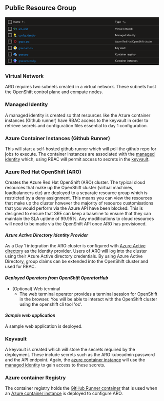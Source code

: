 ## <a id="hub-rg"></a> Public Resource Group

![Hub Resources](../graphics/pub_resources_full.png)

### Virtual Network
ARO requires two subnets created in a virtual network. These subnets host the OpenShift control plane and compute nodes.

### <a id="managed-identity"></a> Managed Identity
A managed identity is created so that resources like the Azure container instances (Github runner) have RBAC access to the keyvault in order to retrieve secrets and configuration files essential to day 1 configuration.

### <a id="aci"></a> Azure Container Instances (Github Runner)
This will start a self-hosted github runner which will poll the github repo for jobs to execute. The container instances are associated with the [managed identity](#managed-identity) which, using RBAC will permit access to secrets in the [keyvault](#keyvault).

### Azure Red Hat OpenShift (ARO)

Creates the Azure Red Hat OpenShift (ARO) cluster. The typical cloud resources that make up the OpenShift cluster (virtual machines, loadbalancers etc) are deployed to a separate resource group which is restricted by a deny assignment. This means you can view the resources that make up the cluster however the majority of resource customisations that you would perform via the Azure API have been blocked. This is designed to ensure that SRE can keep a baseline to ensure that they can maintain the SLA uptime of 99.95%. Any modifications to cloud resources will need to be made via the OpenShift API once ARO has provisioned.

#### *Azure Active Directory Identity Provider*

As a Day 1 integration the ARO cluster is configured with [Azure Active directory](../README.md#aad-oauth) as the Identity provider. Users of ARO will log into the cluster using their Azure Active directory credentials. By using Azure Active Directory, group claims can be extended into the OpenShift cluster and used for RBAC.

#### *Deployed Operators from OpenShift OperatorHub*
* (Optional) Web terminal
  * The web terminal operator provides a terminal session for OpenShift in the browser. You will be able to interact with the OpenShift cluster using the openshift cli tool 'oc'.

#### *Sample web application*
A sample web application is deployed.

### <a id="keyvault"></a> Keyvault
A keyvault is created which will store the secrets required by the deployment. These include secrets such as the ARO kubeadmin password and the API endpoint. Again, the [azure container instance](#aci) will use the [managed identity](#managed-identity) to gain access to these secrets.

### <a id="container-registry"></a> Azure container Registry
The container registry holds the [GitHub Runner container](./workflow_details.md#container) that is used when an [Azure container instance](#aci) is deployed to configure ARO.
